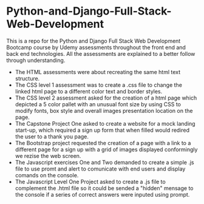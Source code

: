 # Python-and-Django-Full-Stack-Web-Development
This is a repo for the Python and Django Full Stack Web Development Bootcamp course by Udemy assessments throughout the front end and back end technologies. All the assessments are explained to a better follow through understanding.

* The HTML assessments were about recreating the same html text structure.
* The CSS level 1 assessment was to create a .css file to change the linked html page to a different color text and border styles.
* The CSS level 2 assessment asked for the creation of a html page which depicted a 5 color pallet with an unusual font size by using CSS to modify fonts, box style and overall images presentation location on the page.
* The Capstone Project One asked to create a website for a mock landing start-up, which required a sign up form that when filled would redired the user to a thank you page.
* The Bootstrap project requested the creation of a page with a link to a different page for a sign up with a grid of images displayed conformingly we rezise the web screen. 
* The Javascript exercises One and Two demanded to create a simple .js file to use promt and alert to comunicate with end users and display comands on the console.
* The Javascript Level One Project asked to create a .js file to complement the .html file so it could be sended a "hidden" mensage to the console if a series of correct answers were inputed using prompt.
